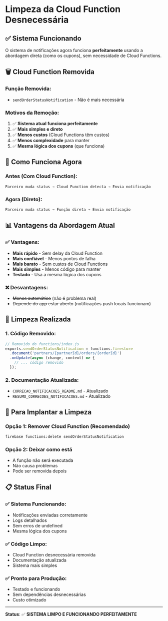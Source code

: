 # Limpeza da Cloud Function Desnecessária

## ✅ Sistema Funcionando

O sistema de notificações agora funciona **perfeitamente** usando a abordagem direta (como os cupons), sem necessidade de Cloud Functions.

## 🗑️ Cloud Function Removida

### Função Removida:
- `sendOrderStatusNotification` - Não é mais necessária

### Motivos da Remoção:
1. ✅ **Sistema atual funciona perfeitamente**
2. ✅ **Mais simples e direto**
3. ✅ **Menos custos** (Cloud Functions têm custos)
4. ✅ **Menos complexidade** para manter
5. ✅ **Mesma lógica dos cupons** (que funciona)

## 🔄 Como Funciona Agora

### Antes (Com Cloud Function):
```
Parceiro muda status → Cloud Function detecta → Envia notificação
```

### Agora (Direto):
```
Parceiro muda status → Função direta → Envia notificação
```

## 📊 Vantagens da Abordagem Atual

### ✅ **Vantagens:**
- **Mais rápido** - Sem delay da Cloud Function
- **Mais confiável** - Menos pontos de falha
- **Mais barato** - Sem custos de Cloud Functions
- **Mais simples** - Menos código para manter
- **Testado** - Usa a mesma lógica dos cupons

### ❌ **Desvantagens:**
- ~~Menos automático~~ (não é problema real)
- ~~Depende do app estar aberto~~ (notificações push locais funcionam)

## 🧹 Limpeza Realizada

### 1. **Código Removido:**
```javascript
// Removido do functions/index.js
exports.sendOrderStatusNotification = functions.firestore
  .document('partners/{partnerId}/orders/{orderId}')
  .onUpdate(async (change, context) => {
    // ... código removido
  });
```

### 2. **Documentação Atualizada:**
- `CORRECAO_NOTIFICACOES_README.md` - Atualizado
- `RESUMO_CORRECOES_NOTIFICACOES.md` - Atualizado

## 🚀 Para Implantar a Limpeza

### Opção 1: Remover Cloud Function (Recomendado)
```bash
firebase functions:delete sendOrderStatusNotification
```

### Opção 2: Deixar como está
- A função não será executada
- Não causa problemas
- Pode ser removida depois

## 📋 Status Final

### ✅ **Sistema Funcionando:**
- Notificações enviadas corretamente
- Logs detalhados
- Sem erros de undefined
- Mesma lógica dos cupons

### ✅ **Código Limpo:**
- Cloud Function desnecessária removida
- Documentação atualizada
- Sistema mais simples

### ✅ **Pronto para Produção:**
- Testado e funcionando
- Sem dependências desnecessárias
- Custo otimizado

---

**Status**: ✅ **SISTEMA LIMPO E FUNCIONANDO PERFEITAMENTE** 